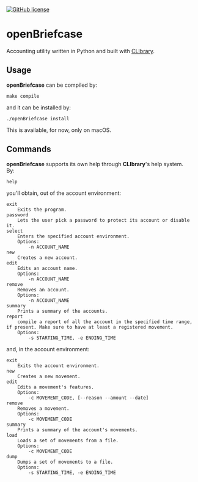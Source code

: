 [![GitHub license](https://img.shields.io/github/license/diantonioandrea/openBriefcase)](https://github.com/diantonioandrea/openBriefcase/blob/main/LICENSE)

# openBriefcase

Accounting utility written in Python and built with [CLIbrary](https://github.com/diantonioandrea/CLIbrary).

## Usage

**openBriefcase** can be compiled by:

	make compile

and it can be installed by:

	./openBriefcase install
	
This is available, for now, only on macOS.

## Commands

**openBriefcase** supports its own help through **CLIbrary**'s help system.  
By:

	help

you'll obtain, out of the account environment:

	exit
		Exits the program.
	password
		Lets the user pick a password to protect its account or disable it.
	select
		Enters the specified account environment.
		Options:
			-n ACCOUNT_NAME
	new
		Creates a new account.
	edit
		Edits an account name.
		Options:
			-n ACCOUNT_NAME
	remove
		Removes an account.
		Options:
			-n ACCOUNT_NAME
	summary
		Prints a summary of the accounts.
	report
		compile a report of all the account in the specified time range, if present. Make sure to have at least a registered movement.
		Options:
			-s STARTING_TIME, -e ENDING_TIME

and, in the account environment:

	exit
		Exits the account environment.
	new
		Creates a new movement.
	edit
		Edits a movement's features.
		Options:
			-c MOVEMENT_CODE, [--reason --amount --date]
	remove
		Removes a movement.
		Options:
			-c MOVEMENT_CODE
	summary
		Prints a summary of the account's movements.
	load
		Loads a set of movements from a file.
		Options:
			-c MOVEMENT_CODE
	dump
		Dumps a set of movements to a file.
		Options:
			-s STARTING_TIME, -e ENDING_TIME
